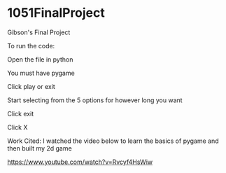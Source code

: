 # 1051FinalProject
Gibson's Final Project

To run the code:

Open the file in python

You must have pygame

Click play or exit

Start selecting from the 5 options for however long you want

Click exit

Click X

Work Cited: I watched the video below to learn the basics of pygame and then built my 2d game

https://www.youtube.com/watch?v=Rvcyf4HsWiw
